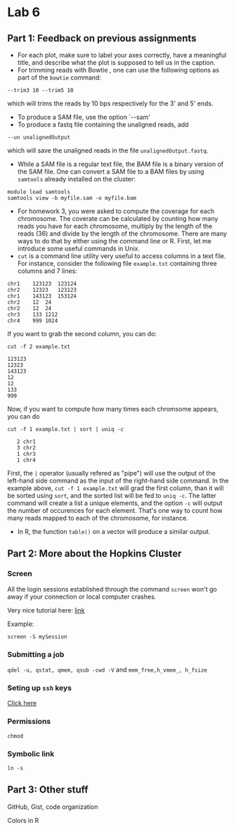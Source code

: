 # Lab 6

## Part 1: Feedback on previous assignments

- For each plot, make sure to label your axes correctly, have a meaningful title, and describe what the plot is supposed to tell us in the caption. 
- For trimming reads with Bowtie , one can use the following options as part of the `bowtie` command:
```
--trim3 10 --trim5 10 
```
which will trims the reads by 10 bps respectively for the 3' and 5' ends. 
- To produce a SAM file, use the option `--sam'
- To produce a fastq file containing the unaligned reads, add
```
--un unalignedOutput
```
which will save the unaligned reads in the file `unalignedOutput.fastq`.
- While a SAM file is a regular text file, the BAM file is a binary version of the SAM file. One can convert a SAM file to a BAM files by using `samtools` already installed on the cluster:
```
module load samtools
samtools view -b myfile.sam -o myfile.bam
```
- For homework 3, you were asked to compute the coverage for each chromosome. The coverate can be calculated by counting how many reads you have for each chromosome, multiply by the length of the reads (36) and divide by the length of the chromosome. There are many ways to do that by either using the command line or R. First, let me introduce some useful commands in Unix.
- `cut` is a command line utility very useful to access columns in a text file. For instance, consider the following file `example.txt` containing three columns and 7 lines: 
```
chr1	123123	123124
chr2	12323	123123
chr1	143123	153124
chr2	12	24
chr2	12	24
chr3	133	1212
chr4	999	1024
```
If you want to grab the second column, you can do:
```
cut -f 2 example.txt

123123
12323
143123
12
12
133
999
```
Now, if you want to compute how many times each chromsome appears, you can do
```
cut -f 1 example.txt | sort | uniq -c

   2 chr1
   3 chr2
   1 chr3
   1 chr4
```
First, the `|` operator (usually refered as "pipe") will use the output of the left-hand side command as the input of the right-hand side command. In the example above, `cut -f 1 example.txt` will grad the first column, than it will be sorted using `sort`, and the sorted list will be fed to `uniq -c`. The latter command will create a list a unique elements, and the option `-c` will output the  number of occurences for each element. That's one way to count how many reads mapped to each of the chromosome, for instance. 
- In R, the function `table()` on a vector will produce a similar output. 

## Part 2: More about the Hopkins Cluster

### Screen 

All the login sessions established through the command `screen` won't go away if your connection or local computer crashes. 

Very nice tutorial here: [link](https://kb.iu.edu/d/acuy)

Example:
```
screen -S mySession
```

### Submitting a job

`qdel -u, qstat, qmem, qsub -cwd -V`
and
`mem_free,h_vmem_, h_fsize`

### Seting up `ssh` keys

[Click here](https://jhpce.jhu.edu/knowledge-base/authentication/login/)

### Permissions

`chmod`

### Symbolic link

`ln -s`

## Part 3: Other stuff

GitHub, Gist, code organization

Colors in R 







